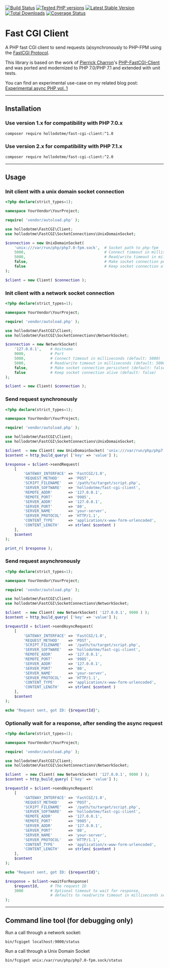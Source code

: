 [![Build Status](https://travis-ci.org/hollodotme/fast-cgi-client.svg?branch=master)](https://travis-ci.org/hollodotme/fast-cgi-client)
[![Tested PHP versions](https://php-eye.com/badge/hollodotme/fast-cgi-client/tested.svg?branch=master)](https://php-eye.com/package/hollodotme/fast-cgi-client)
[![Latest Stable Version](https://poser.pugx.org/hollodotme/fast-cgi-client/v/stable)](https://packagist.org/packages/hollodotme/fast-cgi-client) 
[![Total Downloads](https://poser.pugx.org/hollodotme/fast-cgi-client/downloads)](https://packagist.org/packages/hollodotme/fast-cgi-client) 
[![Coverage Status](https://coveralls.io/repos/github/hollodotme/fast-cgi-client/badge.svg?branch=master)](https://coveralls.io/github/hollodotme/fast-cgi-client?branch=master)

# Fast CGI Client

A PHP fast CGI client to send requests (a)synchronously to PHP-FPM using the [FastCGI Protocol](http://www.mit.edu/~yandros/doc/specs/fcgi-spec.html).

This library is based on the work of [Pierrick Charron](https://github.com/adoy)'s [PHP-FastCGI-Client](https://github.com/adoy/PHP-FastCGI-Client/) 
and was ported and modernized to PHP 7.0/PHP 7.1 and extended with unit tests.

You can find an experimental use-case on my related blog post: [Experimental async PHP vol. 1](http://bit.ly/eapv1)

---

## Installation

### Use version 1.x for compatibility with PHP 7.0.x

```bash
composer require hollodotme/fast-cgi-client:^1.0
```

### Use version 2.x for compatibility with PHP 7.1.x

```bash
composer require hollodotme/fast-cgi-client:^2.0
```

---

## Usage

### Init client with a unix domain socket connection

```php
<?php declare(strict_types=1);

namespace YourVendor\YourProject;

require( 'vendor/autoload.php' );

use hollodotme\FastCGI\Client;
use hollodotme\FastCGI\SocketConnections\UnixDomainSocket;

$connection = new UnixDomainSocket(
	'unix:///var/run/php/php7.0-fpm.sock',  # Socket path to php-fpm
	5000,                                   # Connect timeout in milliseconds (default: 5000)
	5000,                                   # Read/write timeout in milliseconds (default: 5000)
	false,                                  # Make socket connection persistent (default: false)
	false                                   # Keep socket connection alive (default: false) 
);

$client = new Client( $connection );
```

### Init client with a network socket connection

```php
<?php declare(strict_types=1);

namespace YourVendor\YourProject;

require( 'vendor/autoload.php' );

use hollodotme\FastCGI\Client;
use hollodotme\FastCGI\SocketConnections\NetworkSocket;

$connection = new NetworkSocket(
	'127.0.0.1',    # Hostname
	9000,           # Port
	5000,           # Connect timeout in milliseconds (default: 5000)
	5000,           # Read/write timeout in milliseconds (default: 5000)
	false,          # Make socket connection persistent (default: false)
	false           # Keep socket connection alive (default: false) 
);

$client = new Client( $connection );
```

### Send request synchronously

```php
<?php declare(strict_types=1);

namespace YourVendor\YourProject;

require( 'vendor/autoload.php' );

use hollodotme\FastCGI\Client;
use hollodotme\FastCGI\SocketConnections\UnixDomainSocket;

$client  = new Client( new UnixDomainSocket( 'unix:///var/run/php/php7.0-fpm.sock' ) );
$content = http_build_query( ['key' => 'value'] );

$response = $client->sendRequest(
	[
		'GATEWAY_INTERFACE' => 'FastCGI/1.0',
		'REQUEST_METHOD'    => 'POST',
		'SCRIPT_FILENAME'   => '/path/to/target/script.php',
		'SERVER_SOFTWARE'   => 'hollodotme/fast-cgi-client',
		'REMOTE_ADDR'       => '127.0.0.1',
		'REMOTE_PORT'       => '9985',
		'SERVER_ADDR'       => '127.0.0.1',
		'SERVER_PORT'       => '80',
		'SERVER_NAME'       => 'your-server',
		'SERVER_PROTOCOL'   => 'HTTP/1.1',
		'CONTENT_TYPE'      => 'application/x-www-form-urlencoded',
		'CONTENT_LENGTH'    => strlen( $content )	
	],
	$content
);

print_r( $response );
```

### Send request asynchronously

```php
<?php declare(strict_types=1);

namespace YourVendor\YourProject;

require( 'vendor/autoload.php' );

use hollodotme\FastCGI\Client;
use hollodotme\FastCGI\SocketConnections\NetworkSocket;

$client  = new Client( new NetworkSocket( '127.0.0.1', 9000 ) );
$content = http_build_query( ['key' => 'value'] );

$requestId = $client->sendAsyncRequest(
	[
		'GATEWAY_INTERFACE' => 'FastCGI/1.0',
		'REQUEST_METHOD'    => 'POST',
		'SCRIPT_FILENAME'   => '/path/to/target/script.php',
		'SERVER_SOFTWARE'   => 'hollodotme/fast-cgi-client',
		'REMOTE_ADDR'       => '127.0.0.1',
		'REMOTE_PORT'       => '9985',
		'SERVER_ADDR'       => '127.0.0.1',
		'SERVER_PORT'       => '80',
		'SERVER_NAME'       => 'your-server',
		'SERVER_PROTOCOL'   => 'HTTP/1.1',
		'CONTENT_TYPE'      => 'application/x-www-form-urlencoded',
		'CONTENT_LENGTH'    => strlen( $content )	
	],
	$content
);

echo "Request sent, got ID: {$requestId}";
```

### Optionally wait for a response, after sending the async request

```php
<?php declare(strict_types=1);

namespace YourVendor\YourProject;

require( 'vendor/autoload.php' );

use hollodotme\FastCGI\Client;
use hollodotme\FastCGI\SocketConnections\NetworkSocket;

$client  = new Client( new NetworkSocket( '127.0.0.1', 9000 ) );
$content = http_build_query( ['key' => 'value'] );

$requestId = $client->sendAsyncRequest(
	[
		'GATEWAY_INTERFACE' => 'FastCGI/1.0',
		'REQUEST_METHOD'    => 'POST',
		'SCRIPT_FILENAME'   => '/path/to/target/script.php',
		'SERVER_SOFTWARE'   => 'hollodotme/fast-cgi-client',
		'REMOTE_ADDR'       => '127.0.0.1',
		'REMOTE_PORT'       => '9985',
		'SERVER_ADDR'       => '127.0.0.1',
		'SERVER_PORT'       => '80',
		'SERVER_NAME'       => 'your-server',
		'SERVER_PROTOCOL'   => 'HTTP/1.1',
		'CONTENT_TYPE'      => 'application/x-www-form-urlencoded',
		'CONTENT_LENGTH'    => strlen( $content )	
	],
	$content
);

echo "Request sent, got ID: {$requestId}";

$response = $client->waitForResponse( 
	$requestId,     # The request ID 
	3000            # Optional timeout to wait for response,
					# defaults to read/write timeout in milliseconds set in connection
);
```

---

## Command line tool (for debugging only)

Run a call through a network socket:

    bin/fcgiget localhost:9000/status

Run a call through a Unix Domain Socket

    bin/fcgiget unix:/var/run/php/php7.0-fpm.sock/status
